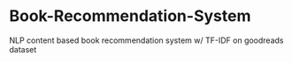 # Book-Recommendation-System
NLP content based book recommendation system w/ TF-IDF on goodreads dataset

